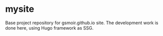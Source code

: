# mysite
Base project repository for gsmoir.github.io site.
The development work is done here, using Hugo framework as SSG.
